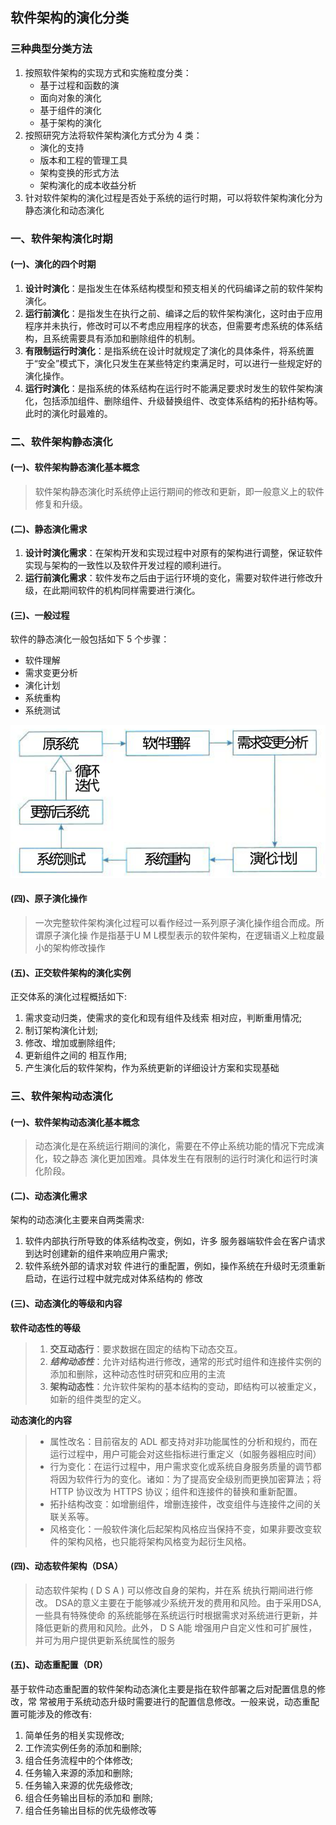 ## 软件架构的演化分类

### 三种典型分类方法

1. 按照软件架构的实现方式和实施粒度分类：
   - 基于过程和函数的演
   - 面向对象的演化
   - 基于组件的演化
   - 基于架构的演化
2. 按照研究方法将软件架构演化方式分为 4 类：
   - 演化的支持
   - 版本和工程的管理工具
   - 架构变换的形式方法
   - 架构演化的成本收益分析
3. 针对软件架构的演化过程是否处于系统的运行时期，可以将软件架构演化分为静态演化和动态演化



### 一、软件架构演化时期

#### (一)、演化的四个时期

1. **设计时演化**：是指发生在体系结构模型和预支相关的代码编译之前的软件架构演化。
2. **运行前演化**：是指发生在执行之前、编译之后的软件架构演化，这时由于应用程序并未执行，修改时可以不考虑应用程序的状态，但需要考虑系统的体系结构，且系统需要具有添加和删除组件的机制。
3. **有限制运行时演化**：是指系统在设计时就规定了演化的具体条件，将系统置于“安全”模式下，演化只发生在某些特定约束满足时，可以进行一些规定好的演化操作。
4. **运行时演化**：是指系统的体系结构在运行时不能满足要求时发生的软件架构演化，包括添加组件、删除组件、升级替换组件、改变体系结构的拓扑结构等。此时的演化时最难的。



### 二、软件架构静态演化

#### (一)、软件架构静态演化基本概念

>  软件架构静态演化时系统停止运行期间的修改和更新，即一般意义上的软件修复和升级。

#### (二)、静态演化需求

1. **设计时演化需求**：在架构开发和实现过程中对原有的架构进行调整，保证软件实现与架构的一致性以及软件开发过程的顺利进行。
2. **运行前演化需求**：软件发布之后由于运行环境的变化，需要对软件进行修改升级，在此期间软件的机构同样需要进行演化。

#### (三)、一般过程

软件的静态演化一般包括如下 5 个步骤：

- 软件理解
- 需求变更分析
- 演化计划
- 系统重构
- 系统测试

![](../../.images/202502/121145.png)

#### (四)、原子演化操作

> 一次完整软件架构演化过程可以看作经过一系列原子演化操作组合而成。所谓原子演化操 作是指基于U M L模型表示的软件架构，在逻辑语义上粒度最小的架构修改操作

#### (五)、正交软件架构的演化实例

正交体系的演化过程概括如下:

1. 需求变动归类，使需求的变化和现有组件及线索 相对应，判断重用情况;
2. 制订架构演化计划;
3. 修改、增加或删除组件;
4. 更新组件之间的 相互作用;
5. 产生演化后的软件架构，作为系统更新的详细设计方案和实现基础



### 三、软件架构动态演化

#### (一)、软件架构动态演化基本概念

> 动态演化是在系统运行期间的演化，需要在不停止系统功能的情况下完成演化，较之静态 演化更加困难。具体发生在有限制的运行时演化和运行时演化阶段。

#### (二)、动态演化需求

架构的动态演化主要来自两类需求:

1. 软件内部执行所导致的体系结构改变，例如，许多 服务器端软件会在客户请求到达时创建新的组件来响应用户需求;
2. 软件系统外部的请求对软 件进行的重配置，例如，操作系统在升级时无须重新启动，在运行过程中就完成对体系结构的 修改

#### (三)、动态演化的等级和内容

**软件动态性的等级**

> 1. **交互动态行**：要求数据在固定的结构下动态交互。
> 2. ***结构动态性***：允许对结构进行修改，通常的形式时组件和连接件实例的添加和删除，这种动态性时研究和应用的主流
> 3. **架构动态性**：允许软件架构的基本结构的变动，即结构可以被重定义，如新的组件类型的定义。



**动态演化的内容**

> - 属性改名：目前宿友的 ADL 都支持对非功能属性的分析和规约，而在运行过程中，用户可能会对这些指标进行重定义（如服务器相应时间）
> - 行为变化：在运行过程中，用户需求变化或系统自身服务质量的调节都将因为软件行为的变化。诸如：为了提高安全级别而更换加密算法；将 HTTP 协议改为 HTTPS 协议；组件和连接件的替换和重新配置。
> - 拓扑结构改变：如增删组件，增删连接件，改变组件与连接件之间的关联关系等。
> - 风格变化：一般软件演化后起架构风格应当保持不变，如果非要改变软件的架构风格，也只能将架构风格变为起衍生风格。

#### (四)、动态软件架构（DSA）

>  动态软件架构 ( D S A ) 可以修改自身的架构，并在系 统执行期间进行修改。
> DSA的意义主要在于能够减少系统开发的费用和风险。由于采用DSA, 一些具有特殊使命 的系统能够在系统运行时根据需求对系统进行更新，并降低更新的费用和风险。此外， D S A能 增强用户自定义性和可扩展性，并可为用户提供更新系统属性的服务

#### (五)、动态重配置（DR）

基于软件动态重配置的软件架构动态演化主要是指在软件部署之后对配置信息的修改，常 常被用于系统动态升级时需要进行的配置信息修改。一般来说，动态重配置可能涉及的修改有: 

1. 简单任务的相关实现修改;
2. 工作流实例任务的添加和删除;
3. 组合任务流程中的个体修改; 
4. 任务输入来源的添加和删除;
5. 任务输入来源的优先级修改;
6. 组合任务输出目标的添加和 删除;
7. 组合任务输出目标的优先级修改等